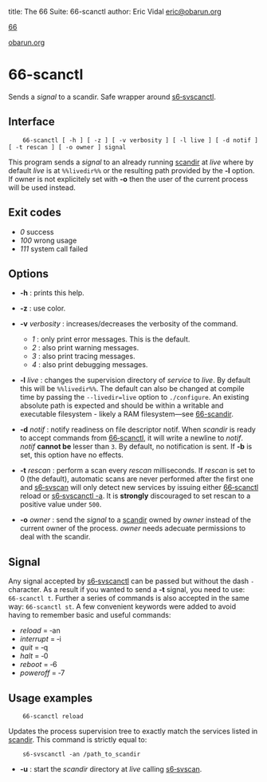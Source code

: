 title: The 66 Suite: 66-scanctl
author: Eric Vidal <eric@obarun.org>

[66](index.html)

[obarun.org](https://web.obarun.org)

# 66-scanctl

Sends a *signal* to a scandir. Safe wrapper around [s6‑svscanctl](https://skarnet.org/software/s6/s6-svscanctl.html).

## Interface

```
    66-scanctl [ -h ] [ -z ] [ -v verbosity ] [ -l live ] [ -d notif ] [ -t rescan ] [ -o owner ] signal
```

This program sends a *signal* to an already running [scandir](scandir.html) at *live* where by default *live* is at `%%livedir%%` or the resulting path provided by the **‑l** option. If owner is not explicitely set with **‑o** then the user of the current process will be used instead.

## Exit codes

- *0* success
- *100* wrong usage
- *111* system call failed

## Options

- **-h** : prints this help.

- **-z** : use color.

- **-v** *verbosity* : increases/decreases the verbosity of the command.
    * *1* : only print error messages. This is the default.
    * *2* : also print warning messages.
    * *3* : also print tracing messages.
    * *4* : also print debugging messages.

- **-l** *live* : changes the supervision directory of *service* to *live*. By default this will be `%%livedir%%`. The default can also be changed at compile time by passing the `--livedir=live` option to `./configure`. An existing absolute path is expected and should be within a writable and executable filesystem - likely a RAM filesystem—see [66-scandir](66-scandir.html).

- **-d** *notif* : notify readiness on file descriptor notif. When *scandir* is ready to accept commands from [66‑scanctl](66-scanctl.html), it will write a newline to *notif*. *notif* **cannot be** lesser than `3`. By default, no notification is sent. If **-b** is set, this option have no effects.

- **-t** *rescan* : perform a scan every *rescan* milliseconds. If *rescan* is set to 0 (the default), automatic scans are never performed after the first one and [s6‑svscan](https://skarnet.org/software/s6/s6-svscan.html) will only detect new services by issuing either [66‑scanctl](66-scanctl.html) reload or [s6‑svscanctl -a](https://skarnet.org/software/s6/s6-svscanctl.html). It is **strongly** discouraged to set rescan to a positive value under `500`.

- **-o** *owner* : send the *signal* to a [scandir](66-scandir.html) owned by *owner* instead of the current owner of the process. *owner* needs adecuate permissions to deal with the scandir.

## Signal

Any signal accepted by [s6‑svscanctl](https://skarnet.org/software/s6/s6-svscanctl.html) can be passed but without the dash `‑` character. As a result if you wanted to send a **‑t** signal, you need to use: `66‑scanctl t`. Further a series of commands is also accepted in the same way: `66‑scanctl st`. A few convenient keywords were added to avoid having to remember basic and useful commands:

- *reload*    = ‑an
- *interrupt* = ‑i
- *quit*      = ‑q
- *halt*      = ‑0
- *reboot*    = ‑6
- *poweroff*  = ‑7

## Usage examples

```
    66-scanctl reload
```

Updates the process supervision tree to exactly match the services listed in [scandir](66-scandir.html).
This command is strictly equal to:

```
    s6-svscanctl -an /path_to_scandir
```



- **-u** : start the *scandir* directory at *live* calling [s6‑svscan](https://skarnet.org/software/s6/s6-svscan.html).
